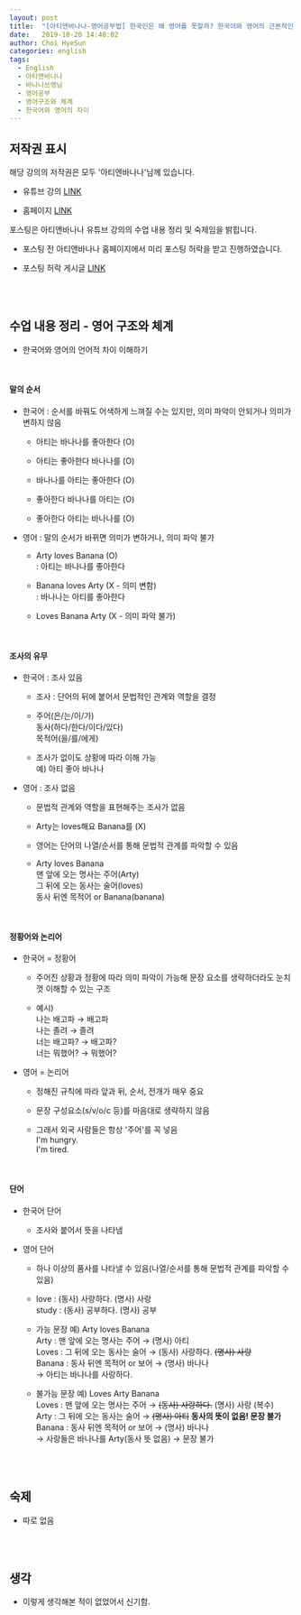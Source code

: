 ```yaml
---
layout: post
title:  "[아티앤바나나-영어공부법] 한국인은 왜 영어를 못할까? 한국어와 영어의 근본적인 차이, 영어체계 구조"
date:   2019-10-20 14:48:02
author: Choi HyeSun
categories: english
tags:
  - English
  - 아티앤바나나
  - 바나나쓰앵님
  - 영어공부
  - 영어구조와 체계
  - 한국어와 영어의 차이
---
```


## 저작권 표시

해당 강의의 저작권은 모두 '아티엔바나나'님께 있습니다.

- 유튜브 강의 [LINK](https://www.youtube.com/watch?v=VJASJ5q0Pc4&list=PLAaYgDI-R1LzJeYkMLDilNpx95I5eUnPF)

- 홈페이지 [LINK](https://www.artyandbanana.com/)

포스팅은 아티앤바나나 유튜브 강의의 수업 내용 정리 및 숙제임을 밝힙니다.

- 포스팅 전 아티앤바나나 홈페이지에서 미리 포스팅 허락을 받고 진행하였습니다.

- 포스팅 허락 게시글 [LINK](https://www.artyandbanana.com/community/english/%EC%98%81%EC%96%B4-%EA%B0%95%EC%9D%98-%ED%8F%AC%EC%8A%A4%ED%8C%85/#post-417)

<br>
<br>

## 수업 내용 정리 - 영어 구조와 체계

- 한국어와 영어의 언어적 차이 이해하기

<br>

#### 말의 순서

- 한국어 : 순서를 바꿔도 어색하게 느껴질 수는 있지만, 의미 파악이 안되거나 의미가 변하지 않음

  - 아티는 바나나를 좋아한다 (O)

  - 아티는 좋아한다 바나나를 (O)
  
  - 바나나를 아티는 좋아한다 (O)
  
  - 좋아한다 바나나를 아티는 (O)
  
  - 좋아한다 아티는 바나나를 (O)
  
- 영어 : 말의 순서가 바뀌면 의미가 변하거나, 의미 파악 불가

  - Arty loves Banana (O)
  <br>: 아티는 바나나를 좋아한다
  
  - Banana loves Arty (X - 의미 변함)
  <br>: 바나나는 아티를 좋아한다
  
  - Loves Banana Arty (X - 의미 파악 불가)
  
<br>

#### 조사의 유무

- 한국어 : 조사 있음

  - 조사 : 단어의 뒤에 붙어서 문법적인 관계와 역할을 결정
  
  - 주어(은/는/이/가)
  <br>동사(하다/한다/이다/있다)
  <br>목적어(을/를/에게)
  
  - 조사가 없이도 상황에 따라 이해 가능
  <br>예) 아티 좋아 바나나
  
- 영어 : 조사 없음

  - 문법적 관계와 역할을 표현해주는 조사가 없음
  
  - Arty는 loves해요 Banana를 (X)
  
  - 영어는 단어의 나열/순서를 통해 문법적 관계를 파악할 수 있음
  
  - Arty loves Banana
  <br>맨 앞에 오는 명사는 주어(Arty)
  <br>그 뒤에 오는 동사는 술어(loves)
  <br>동사 뒤엔 목적어 or Banana(banana)

<br>

#### 정황어와 논리어

- 한국어 = 정황어

  - 주어진 상황과 정황에 따라 의미 파악이 가능해 문장 요소를 생략하더라도 눈치껏 이해할 수 있는 구조
  
  - 예시)
  <br> 나는 배고파 → 배고파
  <br> 나는 졸려 → 졸려
  <br> 너는 배고파? → 배고파?
  <br> 너는 뭐했어? → 뭐했어?
  
- 영어 = 논리어

  - 정해진 규칙에 따라 앞과 뒤, 순서, 전개가 매우 중요
  
  - 문장 구성요소(s/v/o/c 등)를 마음대로 생략하지 않음
  
  - 그래서 외국 사람들은 항상 '주어'를 꼭 넣음
  <br> I'm hungry.
  <br> I'm tired.
  
<br>

#### 단어

- 한국어 단어

  - 조사와 붙어서 뜻을 나타냄
  
- 영어 단어

  - 하나 이상의 품사를 나타낼 수 있음(나열/순서를 통해 문법적 관계를 파악할 수 있음)
  
  - love : (동사) 사랑하다. (명사) 사랑
  <br>study : (동사) 공부하다. (명사) 공부
  
  - 가능 문장 예) Arty loves Banana
  <br>Arty : 맨 앞에 오는 명사는 주어 → (명사) 아티
  <br>Loves : 그 뒤에 오는 동사는 술어 → (동사) 사랑하다. ~~(명사) 사랑~~
  <br>Banana : 동사 뒤엔 목적어 or 보어 → (명사) 바나나
  <br>→ 아티는 바나나를 사랑하다.
  
  - 불가능 문장 예) Loves Arty Banana
  <br>Loves : 맨 앞에 오는 명사는 주어 → ~~(동사) 사랑하다.~~ (명사) 사랑 (복수)
  <br>Arty : 그 뒤에 오는 동사는 술어 → ~~(명사) 아티~~ **동사의 뜻이 없음! 문장 불가**
  <br>Banana : 동사 뒤엔 목적어 or 보어 → (명사) 바나나
  <br>→ 사랑들은 바나나를 Arty(동사 뜻 없음) → 문장 불가

<br>
<br>

## 숙제

- 따로 없음
<br>
<br>

## 생각

- 이렇게 생각해본 적이 없었어서 신기함.
